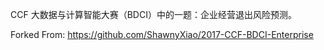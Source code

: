CCF 大数据与计算智能大赛（BDCI）中的一题：企业经营退出风险预测。

Forked From: https://github.com/ShawnyXiao/2017-CCF-BDCI-Enterprise
